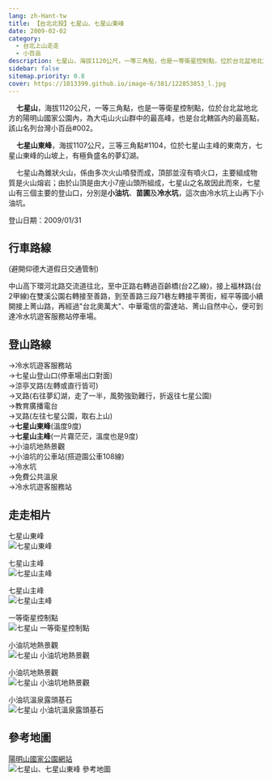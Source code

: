 ```yaml
---
lang: zh-Hant-tw
title: 【台北北投】七星山、七星山東峰
date: 2009-02-02
category: 
  - 台北上山走走
  - 小百岳
description: 七星山，海拔1120公尺，一等三角點，也是一等衛星控制點，位於台北盆地北方的陽明山國家公園內，為大屯山火山群中的最高峰，也是台北轄區內的最高點，該山名列台灣小百岳#002。 七星山東峰，海拔1107公尺，三等三角點#1104，位於七星山主峰的東南方，七星山東峰的山坡上，有極負盛名的夢幻湖。 七星山為錐狀火山，係由多次火山噴發而成，頂部並沒有噴火口，主要組成物質是火山熔岩；由於山頂是由大小7座山頭所組成，七星山之名故因此而來，七星山有三個主要的登山口，分別是小油坑、苗圃及冷水坑，這次由冷水坑上山再下小油坑。
sidebar: false
sitemap.priority: 0.8
cover: https://1013399.github.io/image-6/381/122853853_l.jpg
---
```


    **七星山**，海拔1120公尺，一等三角點，也是一等衛星控制點，位於台北盆地北方的陽明山國家公園內，為大屯山火山群中的最高峰，也是台北轄區內的最高點，該山名列台灣小百岳#002。  

    **七星山東峰**，海拔1107公尺，三等三角點#1104，位於七星山主峰的東南方，七星山東峰的山坡上，有極負盛名的夢幻湖。  

<!-- more -->

    七星山為錐狀火山，係由多次火山噴發而成，頂部並沒有噴火口，主要組成物質是火山熔岩；由於山頂是由大小7座山頭所組成，七星山之名故因此而來，七星山有三個主要的登山口，分別是**小油坑**、**苗圃**及**冷水坑**，這次由冷水坑上山再下小油坑。

登山日期：2009/01/31

## 行車路線
(避開仰德大道假日交通管制)  

中山高下環河北路交流道往北，至中正路右轉過百齡橋(台2乙線)，接上福林路(台2甲線)在雙溪公園右轉接至善路，到至善路三段71巷左轉接平菁街，經平等國小續開接上菁山路，再經過"台北奧萬大"、中華電信的雷達站、菁山自然中心，便可到達冷水坑遊客服務站停車場。

## 登山路線
→冷水坑遊客服務站  
→七星山登山口(停車場出口對面)  
→涼亭叉路(左轉或直行皆可)  
→叉路(右往夢幻湖，走了一半，風勢強勁難行，折返往七星公園)  
→教育廣播電台  
→叉路(左往七星公園，取右上山)  
→**七星山東峰**(溫度9度)  
→**七星山主峰**(一片霧茫茫，溫度也是9度)  
→小油坑地熱景觀  
→小油坑的公車站(搭遊園公車108線)  
→冷水坑  
→免費公共溫泉  
→冷水坑遊客服務站

## 走走相片
七星山東峰  
![七星山東峰](https://1013399.github.io/image-6/381/122853820_l.jpg)

七星山主峰  
![七星山主峰](https://1013399.github.io/image-6/381/122853828_l.jpg)

七星山主峰  
![七星山主峰](https://1013399.github.io/image-6/381/122853831_l.jpg)

一等衛星控制點  
![七星山 一等衛星控制點](https://1013399.github.io/image-6/381/122853844_l.jpg)

小油坑地熱景觀  
![七星山 小油坑地熱景觀](https://1013399.github.io/image-6/381/122853848_l.jpg)

小油坑地熱景觀  
![七星山 小油坑地熱景觀](https://1013399.github.io/image-6/381/122853853_l.jpg)

小油坑溫泉露頭基石  
![七星山 小油坑溫泉露頭基石](https://1013399.github.io/image-6/381/122853856_l.jpg)

## 參考地圖
[陽明山國家公園網站](http://www.ymsnp.gov.tw/web/travel2c_B.aspx)  
![七星山、七星山東峰 參考地圖](https://1013399.github.io/image-6/381/122853872_l.jpg)